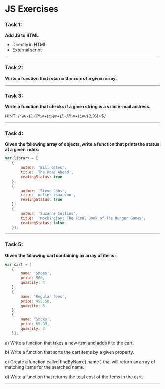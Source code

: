 # JS Exercises

### Task 1:

**Add JS to HTML**

* Directly in HTML
* External script

------

### Task 2:

**Write a function that returns the sum of a given array.**

------
### Task 3:

**Write a function that checks if a given string is a valid e-mail address.**

HINT: /^\w+([\.-]?\w+)*@\w+([\.-]?\w+)*(\.\w{2,3})+$/

------

### Task 4:

**Given the following array of objects, write a function that prints the status at a given index:**

```javascript
var library = [
   {
       author: 'Bill Gates',
       title: 'The Road Ahead',
       readingStatus: true
   },
   {
       author: 'Steve Jobs',
       title: 'Walter Isaacson',
       readingStatus: true
   },
   {
       author: 'Suzanne Collins',
       title:  'Mockingjay: The Final Book of The Hunger Games', 
       readingStatus: false
   }];
```

------

### Task 5:

**Given the following cart containing an array of items:**

```javascript
var cart = [ 
   {
       name: 'Shoes',
       price: 560,
       quantity: 4
   },
   {
       name: 'Regular Tees',
       price: 455.50,
       quantity: 6
   },
   {
       name: 'Socks',
       price: 65.99,
       quantity: 2
   }];
   ```

a) Write a function that takes a new item and adds it to the cart.

b) Write a function that sorts the cart items by a given property.

c) Create a function called findByName( name ) that will return an array of matching items for the searched name.

d) Write a function that returns the total cost of the items in the cart.

------
